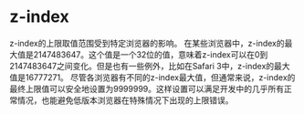 # z-index

z-index的上限取值范围受到特定浏览器的影响。
在某些浏览器中，z-index的最大值是2147483647。这个值是一个32位的值，意味着z-index可以在0到2147483647之间变化。但是也有一些例外，比如在Safari 3中，z-index的最大值是16777271。
尽管各浏览器有不同的z-index最大值，但通常来说，z-index的最终上限值可以安全地设置为9999999。这样设置可以满足开发中的几乎所有正常情况，也能避免低版本浏览器在特殊情况下出现的上限错误。